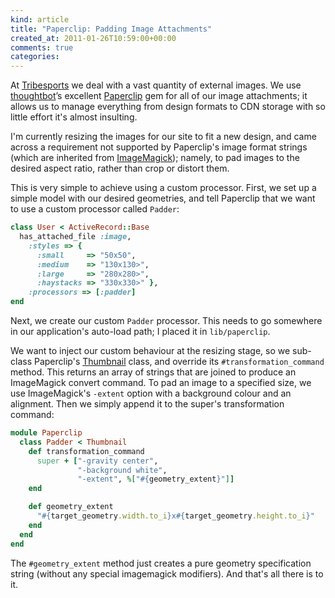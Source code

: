 ```yaml
---
kind: article
title: "Paperclip: Padding Image Attachments"
created_at: 2011-01-26T10:59:00+00:00
comments: true
categories: 
---
```


At [Tribesports](http://tribesports.com) we deal with a vast quantity of
external images. We use [thoughtbot](http://thoughtbot.com/)&rsquo;s
excellent [Paperclip](https://github.com/thoughtbot/paperclip) gem for
all of our image attachments; it allows us to manage everything from
design formats to CDN storage with so little effort it's almost
insulting.

I'm currently resizing the images for our site to fit a
new design, and came across a requirement not supported by
Paperclip's image format strings (which are inherited from
[ImageMagick](http://www.imagemagick.org/)); namely, to pad images to
the desired aspect ratio, rather than crop or distort them.

This is very simple to achieve using a custom processor. First, we set
up a simple model with our desired geometries, and tell Paperclip that
we want to use a custom processor called `Padder`:

~~~ ruby
class User < ActiveRecord::Base
  has_attached_file :image,
    :styles => {
      :small     => "50x50",
      :medium    => "130x130>",
      :large     => "280x280>",
      :haystacks => "330x330>" },
    :processors => [:padder]
end
~~~

Next, we create our custom `Padder` processor. This needs
to go somewhere in our application's auto-load path; I placed it in
`lib/paperclip`.

We want to inject our custom behaviour at the
resizing stage, so we sub-class Paperclip's
[Thumbnail](http://rdoc.info/github/thoughtbot/paperclip/master/Paperclip/Thumbnail)
class, and override its `#transformation_command` method.
This returns an array of strings that are joined to produce an
ImageMagick convert command. To pad an image to a specified size, we use
ImageMagick's `-extent` option with a background colour and
an alignment. Then we simply append it to the super's transformation
command:

~~~ ruby
module Paperclip
  class Padder < Thumbnail
    def transformation_command
      super + ["-gravity center",
               "-background white",
               "-extent", %["#{geometry_extent}"]]
    end

    def geometry_extent
      "#{target_geometry.width.to_i}x#{target_geometry.height.to_i}"
    end
  end
end
~~~

The `#geometry_extent` method just creates a pure geometry specification
string (without any special imagemagick modifiers). And that's all there
is to it.
